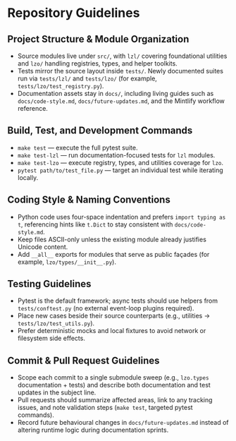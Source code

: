 # Repository Guidelines

## Project Structure & Module Organization
- Source modules live under `src/`, with `lzl/` covering foundational utilities and `lzo/` handling registries, types, and helper toolkits.
- Tests mirror the source layout inside `tests/`. Newly documented suites run via `tests/lzl/` and `tests/lzo/` (for example, `tests/lzo/test_registry.py`).
- Documentation assets stay in `docs/`, including living guides such as `docs/code-style.md`, `docs/future-updates.md`, and the Mintlify workflow reference.

## Build, Test, and Development Commands
- `make test` — execute the full pytest suite.
- `make test-lzl` — run documentation-focused tests for `lzl` modules.
- `make test-lzo` — execute registry, types, and utilities coverage for `lzo`.
- `pytest path/to/test_file.py` — target an individual test while iterating locally.

## Coding Style & Naming Conventions
- Python code uses four-space indentation and prefers `import typing as t`, referencing hints like `t.Dict` to stay consistent with `docs/code-style.md`.
- Keep files ASCII-only unless the existing module already justifies Unicode content.
- Add `__all__` exports for modules that serve as public façades (for example, `lzo/types/__init__.py`).

## Testing Guidelines
- Pytest is the default framework; async tests should use helpers from `tests/conftest.py` (no external event-loop plugins required).
- Place new cases beside their source counterparts (e.g., utilities → `tests/lzo/test_utils.py`).
- Prefer deterministic mocks and local fixtures to avoid network or filesystem side effects.

## Commit & Pull Request Guidelines
- Scope each commit to a single submodule sweep (e.g., `lzo.types` documentation + tests) and describe both documentation and test updates in the subject line.
- Pull requests should summarize affected areas, link to any tracking issues, and note validation steps (`make test`, targeted pytest commands).
- Record future behavioural changes in `docs/future-updates.md` instead of altering runtime logic during documentation sprints.

